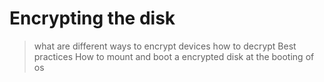# Encrypting the disk
> what are different ways to encrypt devices
> how to decrypt 
> Best practices
> How to mount and boot a encrypted disk at the booting of os
